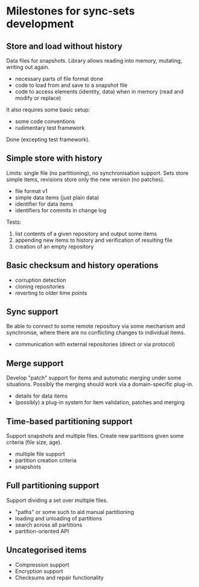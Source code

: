Milestones for sync-sets development
========================


Store and load without history
----------------------------------------

Data files for snapshots. Library allows reading into memory, mutating, writing
out again.

*   necessary parts of file format done
*   code to load from and save to a snapshot file
*   code to access elements (identity, data) when in memory (read and modify or
    replace)

It also requires some basic setup:

*   some code conventions
*   rudimentary test framework

Done (excepting test framework).


Simple store with history
--------------------------------

Limits: single file (no partitioning), no synchronisation support. Sets store
simple items, revisions store only the new version (no patches).

*   file format v1
*   simple data items (just plain data)
*   identifier for data items
*   identifiers for commits in change log

Tests:

1.  list contents of a given repository and output some items
2.  appending new items to history and verification of resulting file
3.  creation of an empty repository


Basic checksum and history operations
---------------------------------------------------

*   corruption detection
*   cloning repositories
*   reverting to older time points


Sync support
-----------------

Be able to connect to some remote repository via some mechanism and synchronise,
where there are no conflicting changes to individual items.

*   communication with external repositories (direct or via protocol)


Merge support
-------------------

Develop "patch" support for items and automatic merging under some situations.
Possibly the merging should work via a domain-specific plug-in.

*   details for data items
*   (possibly) a plug-in system for item validation, patches and merging


Time-based partitioning support
-------------------------------------------

Support snapshots and multiple files. Create new partitions given some criteria
(file size, age).

*   multiple file support
*   partition creation criteria
*   snapshots


Full partitioning support
---------------------------------

Support dividing a set over multiple files.

*   "paths" or some such to aid manual partitioning
*   loading and unloading of partitions
*   search across all partitions
*   partition-oriented API


Uncategorised items
--------------------------

*   Compression support
*   Encryption support
*   Checksums and repair functionality
